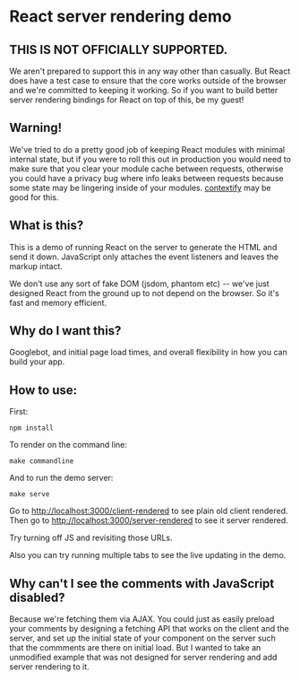 # React server rendering demo

## THIS IS NOT OFFICIALLY SUPPORTED.

We aren't prepared to support this in any way other than casually. But React
does have a test case to ensure that the core works outside of the browser
and we're committed to keeping it working. So if you want to build better
server rendering bindings for React on top of this, be my guest!

## Warning!

We've tried to do a pretty good job of keeping React modules with minimal
internal state, but if you were to roll this out in production you would
need to make sure that you clear your module cache between requests,
otherwise you could have a privacy bug where info leaks between requests
because some state may be lingering inside of your modules.
[contextify](https://github.com/brianmcd/contextify) may be good for this.

## What is this?

This is a demo of running React on the server to generate the HTML and send
it down. JavaScript only attaches the event listeners and leaves the markup
intact.

We don't use any sort of fake DOM (jsdom, phantom etc) -- we've just designed
React from the ground up to not depend on the browser. So it's fast and
memory efficient.

## Why do I want this?

Googlebot, and initial page load times, and overall flexibility in how you
can build your app.

## How to use:

First:

`npm install`

To render on the command line:

`make commandline`

And to run the demo server:

`make serve`

Go to [http://localhost:3000/client-rendered](http://localhost:3000/client-rendered) to see plain old client rendered.
Then go to [http://localhost:3000/server-rendered](http://localhost:3000/server-rendered) to see it server rendered.

Try turning off JS and revisiting those URLs.

Also you can try running multiple tabs to see the live updating in the demo.

## Why can't I see the comments with JavaScript disabled?

Because we're fetching them via AJAX. You could just as easily preload your comments
by designing a fetching API that works on the client and the server, and set up the
initial state of your component on the server such that the commments are there
on initial load. But I wanted to take an unmodified example that was not designed
for server rendering and add server rendering to it.
